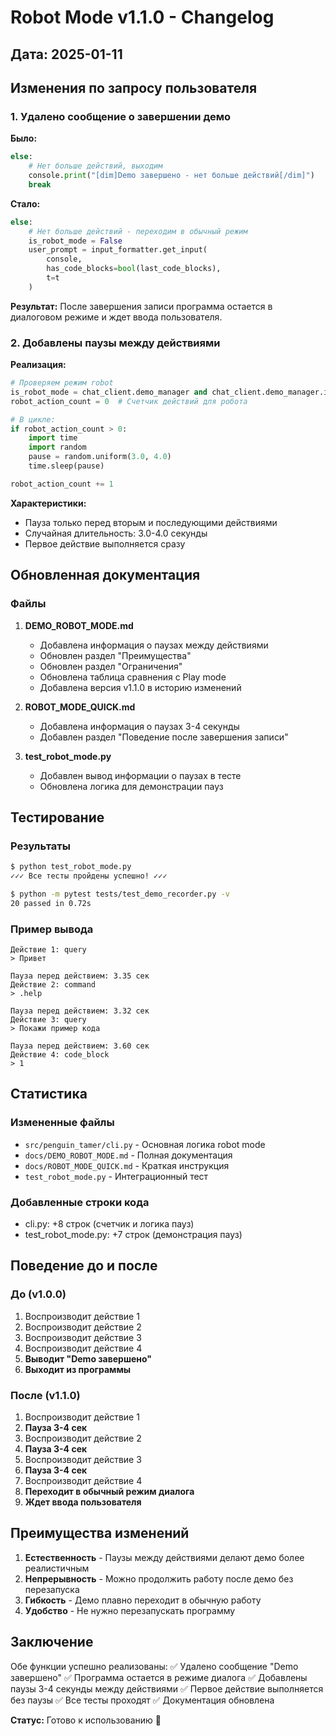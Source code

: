 # Robot Mode v1.1.0 - Changelog

## Дата: 2025-01-11

## Изменения по запросу пользователя

### 1. Удалено сообщение о завершении демо
**Было:**
```python
else:
    # Нет больше действий, выходим
    console.print("[dim]Demo завершено - нет больше действий[/dim]")
    break
```

**Стало:**
```python
else:
    # Нет больше действий - переходим в обычный режим
    is_robot_mode = False
    user_prompt = input_formatter.get_input(
        console,
        has_code_blocks=bool(last_code_blocks),
        t=t
    )
```

**Результат:** После завершения записи программа остается в диалоговом режиме и ждет ввода пользователя.

### 2. Добавлены паузы между действиями
**Реализация:**
```python
# Проверяем режим robot
is_robot_mode = chat_client.demo_manager and chat_client.demo_manager.is_robot_mode()
robot_action_count = 0  # Счетчик действий для робота

# В цикле:
if robot_action_count > 0:
    import time
    import random
    pause = random.uniform(3.0, 4.0)
    time.sleep(pause)

robot_action_count += 1
```

**Характеристики:**
- Пауза только перед вторым и последующими действиями
- Случайная длительность: 3.0-4.0 секунды
- Первое действие выполняется сразу

## Обновленная документация

### Файлы
1. **DEMO_ROBOT_MODE.md**
   - Добавлена информация о паузах между действиями
   - Обновлен раздел "Преимущества" 
   - Обновлен раздел "Ограничения"
   - Обновлена таблица сравнения с Play mode
   - Добавлена версия v1.1.0 в историю изменений

2. **ROBOT_MODE_QUICK.md**
   - Добавлена информация о паузах 3-4 секунды
   - Добавлен раздел "Поведение после завершения записи"

3. **test_robot_mode.py**
   - Добавлен вывод информации о паузах в тесте
   - Обновлена логика для демонстрации пауз

## Тестирование

### Результаты
```bash
$ python test_robot_mode.py
✓✓✓ Все тесты пройдены успешно! ✓✓✓

$ python -m pytest tests/test_demo_recorder.py -v
20 passed in 0.72s
```

### Пример вывода
```
Действие 1: query
> Привет

Пауза перед действием: 3.35 сек
Действие 2: command
> .help

Пауза перед действием: 3.32 сек
Действие 3: query
> Покажи пример кода

Пауза перед действием: 3.60 сек
Действие 4: code_block
> 1
```

## Статистика

### Измененные файлы
- `src/penguin_tamer/cli.py` - Основная логика robot mode
- `docs/DEMO_ROBOT_MODE.md` - Полная документация
- `docs/ROBOT_MODE_QUICK.md` - Краткая инструкция
- `test_robot_mode.py` - Интеграционный тест

### Добавленные строки кода
- cli.py: +8 строк (счетчик и логика пауз)
- test_robot_mode.py: +7 строк (демонстрация пауз)

## Поведение до и после

### До (v1.0.0)
1. Воспроизводит действие 1
2. Воспроизводит действие 2
3. Воспроизводит действие 3
4. Воспроизводит действие 4
5. **Выводит "Demo завершено"**
6. **Выходит из программы**

### После (v1.1.0)
1. Воспроизводит действие 1
2. **Пауза 3-4 сек**
3. Воспроизводит действие 2
4. **Пауза 3-4 сек**
5. Воспроизводит действие 3
6. **Пауза 3-4 сек**
7. Воспроизводит действие 4
8. **Переходит в обычный режим диалога**
9. **Ждет ввода пользователя**

## Преимущества изменений

1. **Естественность** - Паузы между действиями делают демо более реалистичным
2. **Непрерывность** - Можно продолжить работу после демо без перезапуска
3. **Гибкость** - Демо плавно переходит в обычную работу
4. **Удобство** - Не нужно перезапускать программу

## Заключение

Обе функции успешно реализованы:
✅ Удалено сообщение "Demo завершено"
✅ Программа остается в режиме диалога
✅ Добавлены паузы 3-4 секунды между действиями
✅ Первое действие выполняется без паузы
✅ Все тесты проходят
✅ Документация обновлена

**Статус:** Готово к использованию 🚀
